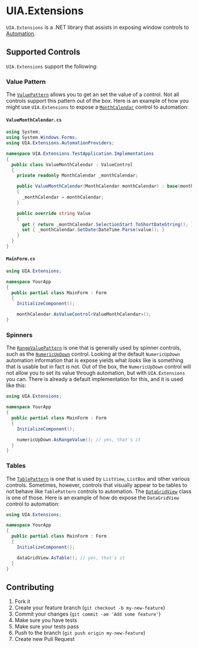 # UIA.Extensions

`UIA.Extensions` is a .NET library that assists in exposing window controls to [Automation](http://msdn.microsoft.com/en-us/library/ms747327.aspx).

## Supported Controls

`UIA.Extensions` support the following:

### Value Pattern
The [`ValuePattern`](http://msdn.microsoft.com/en-us/library/system.windows.automation.valuepattern.aspx) allows you to get an set the value of a control. Not all controls support this pattern out of the box. Here is an example of how you might use `UIA.Extensions` to expose a [`MonthCalendar`](http://msdn.microsoft.com/en-us/library/system.windows.forms.monthcalendar.aspx) control to automation:


#### `ValueMonthCalendar.cs`

```csharp
using System;
using System.Windows.Forms;
using UIA.Extensions.AutomationProviders;

namespace UIA.Extensions.TestApplication.Implementations
{
  public class ValueMonthCalendar : ValueControl
  {
    private readonly MonthCalendar _monthCalendar;

    public ValueMonthCalendar(MonthCalendar monthCalendar) : base(monthCalendar)
    {
      _monthCalendar = monthCalendar;
    }

    public override string Value
    {
      get { return _monthCalendar.SelectionStart.ToShortDateString(); }
      set { _monthCalendar.SetDate(DateTime.Parse(value)); }
    }
  }
}

```

#### `MainForm.cs`

```csharp
using UIA.Extensions;

namespace YourApp
{
  public partial class MainForm : Form
  {
    InitializeComponent();

    monthCalendar.AsValueControl<ValueMonthCalendar>();
}
```

### Spinners
The [`RangeValuePattern`](http://msdn.microsoft.com/en-us/library/system.windows.automation.rangevaluepattern.aspx) is one that is generally used by spinner controls, such as the [`NumericUpDown`](http://msdn.microsoft.com/en-us/library/system.windows.forms.numericupdown.aspx) control. Looking at the default `NumericUpDown` automation information that is expose yields what _looks_ like is something that is usable but in fact is not. Out of the box, the `NumericUpDown` control will not allow you to set its value through automation, but with `UIA.Extensions` you can. There is already a default implementation for this, and it is used like this:

```csharp
using UIA.Extensions;

namespace YourApp
{
  public partial class MainForm : Form
  {
    InitializeComponent();

    numericUpDown.AsRangeValue(); // yes, that's it
  }
}
```

### Tables
The [`TablePattern`](http://msdn.microsoft.com/en-us/library/system.windows.automation.tablepattern.aspx) is one that is used by `ListView`, `ListBox` and other various controls. Sometimes, however, controls that visually appear to be tables to not behave like `TablePattern` controls to automation. The [`DataGridView`](http://msdn.microsoft.com/en-us/library/system.windows.forms.datagridview.aspx) class is one of those. Here is an example of how do expose the `DataGridView` control to automation:

```csharp
using UIA.Extensions;

namespace YourApp
{
  public partial class MainForm : Form
  {
    InitializeComponent();

    dataGridView.AsTable(); // yes, that's it
  }
}
```

## Contributing

1. Fork it
2. Create your feature branch (`git checkout -b my-new-feature`)
3. Commit your changes (`git commit -am 'Add some feature'`)
4. Make sure you have tests
5. Make sure your tests pass
6. Push to the branch (`git push origin my-new-feature`)
7. Create new Pull Request
